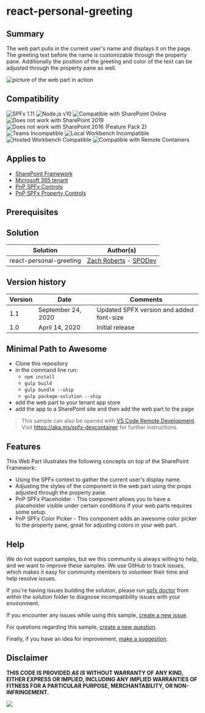 # react-personal-greeting

## Summary

The web part pulls in the current user's name and displays it on the page. The greeting text before the name is customizable through the property pane. Additionally the position of the greeting and color of the text can be adjusted through the property pane as well.

![picture of the web part in action](assets/react-personal-greeting.gif)

## Compatibility

![SPFx 1.11](https://img.shields.io/badge/SPFx-1.11.0-green.svg)
![Node.js v10](https://img.shields.io/badge/Node.js-v10-green.svg)
![Compatible with SharePoint Online](https://img.shields.io/badge/SharePoint%20Online-Compatible-green.svg)
![Does not work with SharePoint 2019](https://img.shields.io/badge/SharePoint%20Server%202019-Incompatible-red.svg "SharePoint Server 2019 requires SPFx 1.4.1 or lower")
![Does not work with SharePoint 2016 (Feature Pack 2)](https://img.shields.io/badge/SharePoint%20Server%202016%20(Feature%20Pack%202)-Incompatible-red.svg "SharePoint Server 2016 Feature Pack 2 requires SPFx 1.1")
![Teams Incompatible](https://img.shields.io/badge/Teams-Incompatible-lightgrey.svg)
![Local Workbench Incompatible](https://img.shields.io/badge/Local%20Workbench-Incompatible-red.svg "This solution requires access to the authenticated user's context")
![Hosted Workbench Compatible](https://img.shields.io/badge/Hosted%20Workbench-Compatible-green.svg)
![Compatible with Remote Containers](https://img.shields.io/badge/Remote%20Containers-Compatible-green.svg)


## Applies to

* [SharePoint Framework](https://learn.microsoft.com/sharepoint/dev/spfx/sharepoint-framework-overview)
* [Microsoft 365 tenant](https://learn.microsoft.com/sharepoint/dev/spfx/set-up-your-development-environment)
* [PnP SPFx Controls](https://sharepoint.github.io/sp-dev-fx-controls-react)
* [PnP SPFx Property Controls](https://sharepoint.github.io/sp-dev-fx-property-controls)

## Prerequisites


## Solution

Solution|Author(s)
--------|---------
react-personal-greeting|[Zach Roberts](https://github.com/zachroberts8668) - [SPODev](https://spodev.com)

## Version history

Version|Date|Comments
-------|----|--------
1.1|September 24, 2020| Updated SPFX version and added font-size
1.0|April 14, 2020|Initial release

## Minimal Path to Awesome

* Clone this repository
* in the command line run:
  * `npm install`
  * `gulp build`
  * `gulp bundle --ship`
  * `gulp package-solution --ship`
* add the web part to your tenant app store
* add the app to a SharePoint site and then add the web part to the page

>  This sample can also be opened with [VS Code Remote Development](https://code.visualstudio.com/docs/remote/remote-overview). Visit https://aka.ms/spfx-devcontainer for further instructions.


## Features

This Web Part illustrates the following concepts on top of the SharePoint Framework:

* Using the SPFx context to gather the current user's display name.
* Adjusting the styles of the component in the web part using the props adjusted through the property pane.
* PnP SPFx Placeholder - This component allows you to have a placeholder visible under certain conditions if your web parts requires some setup.
* PnP SPFx Color Picker - This component adds an awesome color picker to the property pane, great for adjusting colors in your web part.


## Help

We do not support samples, but we this community is always willing to help, and we want to improve these samples. We use GitHub to track issues, which makes it easy for  community members to volunteer their time and help resolve issues.

If you're having issues building the solution, please run [spfx doctor](https://pnp.github.io/cli-microsoft365/cmd/spfx/spfx-doctor/) from within the solution folder to diagnose incompatibility issues with your environment.

If you encounter any issues while using this sample, [create a new issue](https://github.com/pnp/sp-dev-fx-webparts/issues/new?assignees=&labels=Needs%3A+Triage+%3Amag%3A%2Ctype%3Abug-suspected%2Csample%3A%20react-personal-greeting&template=bug-report.yml&sample=react-personal-greeting&authors=@zachroberts8668&title=react-personal-greeting%20-%20).

For questions regarding this sample, [create a new question](https://github.com/pnp/sp-dev-fx-webparts/issues/new?assignees=&labels=Needs%3A+Triage+%3Amag%3A%2Ctype%3Aquestion%2Csample%3A%20react-personal-greeting&template=question.yml&sample=react-personal-greeting&authors=@zachroberts8668&title=react-personal-greeting%20-%20).

Finally, if you have an idea for improvement, [make a suggestion](https://github.com/pnp/sp-dev-fx-webparts/issues/new?assignees=&labels=Needs%3A+Triage+%3Amag%3A%2Ctype%3Aenhancement%2Csample%3A%20react-personal-greeting&template=question.yml&sample=react-personal-greeting&authors=@zachroberts8668&title=react-personal-greeting%20-%20).

## Disclaimer

**THIS CODE IS PROVIDED *AS IS* WITHOUT WARRANTY OF ANY KIND, EITHER EXPRESS OR IMPLIED, INCLUDING ANY IMPLIED WARRANTIES OF FITNESS FOR A PARTICULAR PURPOSE, MERCHANTABILITY, OR NON-INFRINGEMENT.**


<img src="https://pnptelemetry.azurewebsites.net/sp-dev-fx-webparts/samples/react-personal-greeting" />
